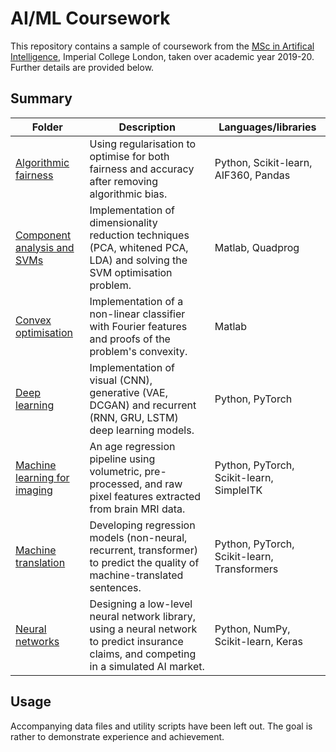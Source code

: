 # AI/ML Coursework 

This repository contains a sample of coursework from the [MSc in Artifical Intelligence](https://www.imperial.ac.uk/computing/prospective-students/pg/mai/), Imperial College London, taken over academic year 2019-20. Further details are provided below.

## Summary 

| Folder | Description | Languages/libraries | 
| --- | --- | --- |
| [Algorithmic fairness](Algorithmic%20fairness) | Using regularisation to optimise for both fairness and accuracy after removing algorithmic bias. | Python, Scikit-learn, AIF360, Pandas |
| [Component analysis and SVMs](Component%20analysis%20and%20SVMs) | Implementation of dimensionality reduction techniques (PCA, whitened PCA, LDA) and solving the SVM optimisation problem. | Matlab, Quadprog |
| [Convex optimisation](Convex%20optimisation) | Implementation of a non-linear classifier with Fourier features and proofs of the problem's convexity. | Matlab |
| [Deep learning](Deep%20learning) | Implementation of visual (CNN), generative (VAE, DCGAN) and recurrent (RNN, GRU, LSTM) deep learning models. | Python, PyTorch | 
| [Machine learning for imaging](Machine%20learning%20for%20imaging) | An age regression pipeline using volumetric, pre-processed, and raw pixel features extracted from brain MRI data.| Python, PyTorch, Scikit-learn, SimpleITK |
| [Machine translation](Machine%20translation) | Developing regression models (non-neural, recurrent, transformer) to predict the quality of machine-translated sentences. | Python, PyTorch, Scikit-learn, Transformers |
| [Neural networks](Neural%20networks) | Designing a low-level neural network library, using a neural network to predict insurance claims, and competing in a simulated AI market. | Python, NumPy, Scikit-learn, Keras |

## Usage 

Accompanying data files and utility scripts have been left out. The goal is rather to demonstrate experience and achievement. 






